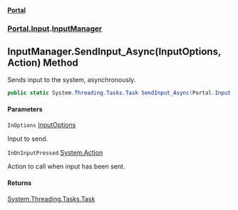 #### [Portal](index.md 'index')
### [Portal.Input](Portal.Input.md 'Portal.Input').[InputManager](InputManager.md 'Portal.Input.InputManager')

## InputManager.SendInput_Async(InputOptions, Action) Method

Sends input to the system, asynchronously.

```csharp
public static System.Threading.Tasks.Task SendInput_Async(Portal.Input.InputOptions InOptions, System.Action? InOnInputPressed);
```
#### Parameters

<a name='Portal.Input.InputManager.SendInput_Async(Portal.Input.InputOptions,System.Action).InOptions'></a>

`InOptions` [InputOptions](InputOptions.md 'Portal.Input.InputOptions')

Input to send.

<a name='Portal.Input.InputManager.SendInput_Async(Portal.Input.InputOptions,System.Action).InOnInputPressed'></a>

`InOnInputPressed` [System.Action](https://docs.microsoft.com/en-us/dotnet/api/System.Action 'System.Action')

Action to call when input has been sent.

#### Returns
[System.Threading.Tasks.Task](https://docs.microsoft.com/en-us/dotnet/api/System.Threading.Tasks.Task 'System.Threading.Tasks.Task')